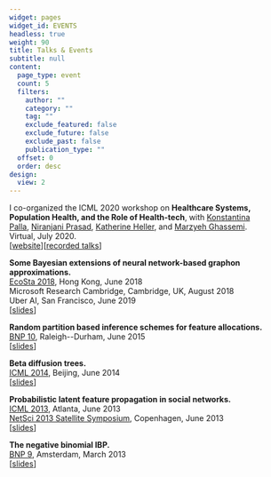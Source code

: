```yaml
---
widget: pages
widget_id: EVENTS
headless: true
weight: 90
title: Talks & Events
subtitle: null
content:
  page_type: event
  count: 5
  filters:
    author: ""
    category: ""
    tag: ""
    exclude_featured: false
    exclude_future: false
    exclude_past: false
    publication_type: ""
  offset: 0
  order: desc
design:
  view: 2
---
```

I co-organized the ICML 2020 workshop on **Healthcare Systems, Population Health, and the Role of Health-tech**, with [Konstantina Palla](https://konstantinapalla.netlify.app/), [Niranjani Prasad](https://niranjaniprasad.github.io/), [Katherine Heller](https://research.google/people/106149/), and [Marzyeh Ghassemi](http://www.marzyehghassemi.com/). \
Virtual, July 2020. \
[[website](https://sites.google.com/view/hsys2020)][[recorded talks](https://icml.cc/virtual/2020/workshop/5726)]

**Some Bayesian extensions of neural network-based graphon approximations.** \
[EcoSta 2018](http://cmstatistics.org/EcoSta2018/), Hong Kong, June 2018 \
Microsoft Research Cambridge, Cambridge, UK, August 2018 \
Uber AI, San Francisco, June 2019 \
[[slides](assets/media/ecosta18-slides.pdf)]

**Random partition based inference schemes for feature allocations.** \
[BNP 10](http://www2.stat.duke.edu/bnp10/index.html%3Fpage_id=88.html), Raleigh--Durham, June 2015 \
[[slides](assets/media/bnp10_slides.pdf)]

**Beta diffusion trees.** \
[ICML 2014](http://icml.cc/2014/), Beijing, June 2014 \
[[slides](assets/media/bdt_icml2014.pdf)]

**Probabilistic latent feature propagation in social networks.** \
[ICML 2013](http://icml.cc/2013/), Atlanta, June 2013 \
[NetSci 2013 Satellite Symposium](http://www2.imm.dtu.dk/~tuhe/cnmml/), Copenhagen, June 2013 \
[[slides](assets/media/lfp_presentation.pdf)]

**The negative binomial IBP.** \
[BNP 9](http://www.bnp9.win.tue.nl/), Amsterdam, March 2013 \
[[slides](assets/media/bnp9_nbprocess.pdf)]